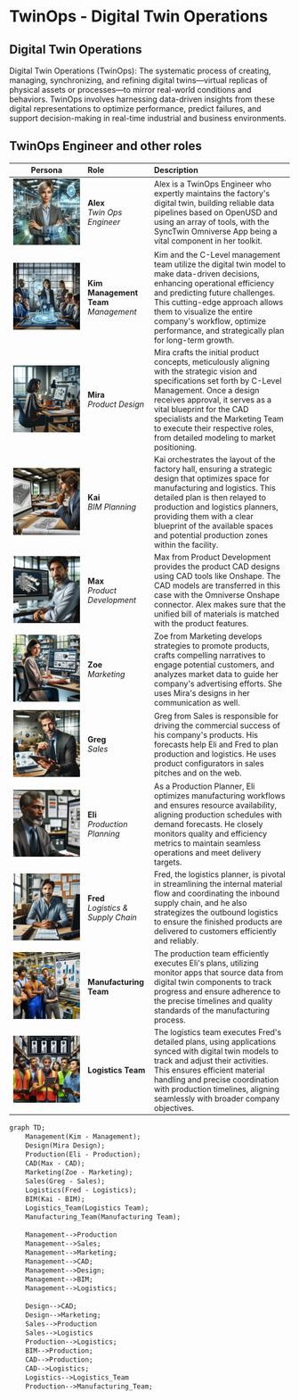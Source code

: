 # TwinOps - Digital Twin Operations

## Digital Twin Operations

Digital Twin Operations (TwinOps): The systematic process of creating, managing, synchronizing, and refining digital twins—virtual replicas of physical assets or processes—to mirror real-world conditions and behaviors. TwinOps involves harnessing data-driven insights from these digital representations to optimize performance, predict failures, and support decision-making in real-time industrial and business environments.

## TwinOps Engineer and other roles 




| Persona | Role | Description |
|:----:|:--------|:------------|
|![Alex](assets/twinops_engineer_alex.png)| **Alex** <br/> *Twin Ops Engineer* | Alex is a TwinOps Engineer who expertly maintains the factory's digital twin, building reliable data pipelines based on OpenUSD and using an array of tools, with the SyncTwin Omniverse App being a vital component in her toolkit.|
|![CEO](assets/ceo_management_kim.png)| **Kim Management Team** <br/> *Management* | Kim and the C-Level management team utilize the digital twin model to make data-driven decisions, enhancing operational efficiency and predicting future challenges. This cutting-edge approach allows them to visualize the entire company's workflow, optimize performance, and strategically plan for long-term growth.|
|![Design](assets/design_mira.png)|  **Mira** <br/> *Product Design* | Mira crafts the initial product concepts, meticulously aligning with the strategic vision and specifications set forth by C-Level Management. Once a design receives approval, it serves as a vital blueprint for the CAD specialists and the Marketing Team to execute their respective roles, from detailed modeling to market positioning. |
|![BIM](assets/bim_kai.png)|  **Kai** <br/> *BIM Planning* | Kai orchestrates the layout of the factory hall, ensuring a strategic design that optimizes space for manufacturing and logistics. This detailed plan is then relayed to production and logistics planners, providing them with a clear blueprint of the available spaces and potential production zones within the facility. |
|![Max](assets/cad_engineer_max.png)| **Max** <br/> *Product Development*  |  Max from Product Development provides the product CAD designs using CAD tools like Onshape. The CAD models are transferred in this case with the Omniverse Onshape connector. Alex makes sure that the unified bill of materials is matched with the product features.  |
|![Zoe](assets/sales_marketing_zoe.png)| **Zoe** <br/> *Marketing*  | Zoe from Marketing develops strategies to promote products, crafts compelling narratives to engage potential customers, and analyzes market data to guide her company's advertising efforts. She uses Mira's designs in her communication as well. |
|![Greg](assets/sales_greg.png)| **Greg** <br/> *Sales*  | Greg from Sales is responsible for driving the commercial success of his company's products. His forecasts help Eli and Fred to plan production and logistics. He uses product configurators in sales pitches and on the web. |
|![Eli](assets/production_planner_eli.png)| **Eli** <br/> *Production Planning*  | As a Production Planner, Eli optimizes manufacturing workflows and ensures resource availability, aligning production schedules with demand forecasts. He closely monitors quality and efficiency metrics to maintain seamless operations and meet delivery targets. |
|![Fred](assets/logistics_planner_fred.png)| **Fred** <br/> *Logistics & Supply Chain*  | Fred, the logistics planner, is pivotal in streamlining the internal material flow and coordinating the inbound supply chain, and he also strategizes the outbound logistics to ensure the finished products are delivered to customers efficiently and reliably. |
|![Manufacturing](assets/manufacturing_team.png)|  **Manufacturing Team**  | The production team efficiently executes Eli's plans, utilizing monitor apps that source data from digital twin components to track progress and ensure adherence to the precise timelines and quality standards of the manufacturing process. |
|![Logistics](assets/logistics_team.png)|  **Logistics Team**  | The logistics team executes Fred's detailed plans, using applications synced with digital twin models to track and adjust their activities. This ensures efficient material handling and precise coordination with production timelines, aligning seamlessly with broader company objectives. |


```mermaid
graph TD;    
    Management(Kim - Management);
    Design(Mira Design);
    Production(Eli - Production);
    CAD(Max - CAD);
    Marketing(Zoe - Marketing);
    Sales(Greg - Sales);
    Logistics(Fred - Logistics);
    BIM(Kai - BIM);
    Logistics_Team(Logistics Team);
    Manufacturing_Team(Manufacturing Team);

    Management-->Production
    Management-->Sales;
    Management-->Marketing;
    Management-->CAD;
    Management-->Design;
    Management-->BIM;
    Management-->Logistics;

    Design-->CAD;
    Design-->Marketing;
    Sales-->Production
    Sales-->Logistics
    Production-->Logistics;
    BIM-->Production;
    CAD-->Production;    
    CAD-->Logistics;
    Logistics-->Logistics_Team
    Production-->Manufacturing_Team;
```
